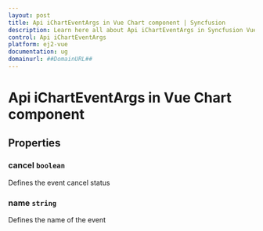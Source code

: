 ```yaml
---
layout: post
title: Api iChartEventArgs in Vue Chart component | Syncfusion
description: Learn here all about Api iChartEventArgs in Syncfusion Vue Chart component of Syncfusion Essential JS 2 and more.
control: Api iChartEventArgs 
platform: ej2-vue
documentation: ug
domainurl: ##DomainURL##
---
```


# Api iChartEventArgs in Vue Chart component

## Properties

### cancel `boolean`

Defines the event cancel status

### name `string`

Defines the name of the event
